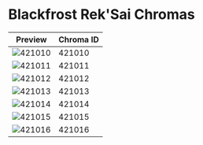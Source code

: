 # Blackfrost Rek'Sai Chromas

| Preview | Chroma ID |
|---------|-----------|
| ![421010](https://raw.communitydragon.org/latest/plugins/rcp-be-lol-game-data/global/default/v1/champion-chroma-images/421/421010.png) | 421010 |
| ![421011](https://raw.communitydragon.org/latest/plugins/rcp-be-lol-game-data/global/default/v1/champion-chroma-images/421/421011.png) | 421011 |
| ![421012](https://raw.communitydragon.org/latest/plugins/rcp-be-lol-game-data/global/default/v1/champion-chroma-images/421/421012.png) | 421012 |
| ![421013](https://raw.communitydragon.org/latest/plugins/rcp-be-lol-game-data/global/default/v1/champion-chroma-images/421/421013.png) | 421013 |
| ![421014](https://raw.communitydragon.org/latest/plugins/rcp-be-lol-game-data/global/default/v1/champion-chroma-images/421/421014.png) | 421014 |
| ![421015](https://raw.communitydragon.org/latest/plugins/rcp-be-lol-game-data/global/default/v1/champion-chroma-images/421/421015.png) | 421015 |
| ![421016](https://raw.communitydragon.org/latest/plugins/rcp-be-lol-game-data/global/default/v1/champion-chroma-images/421/421016.png) | 421016 |